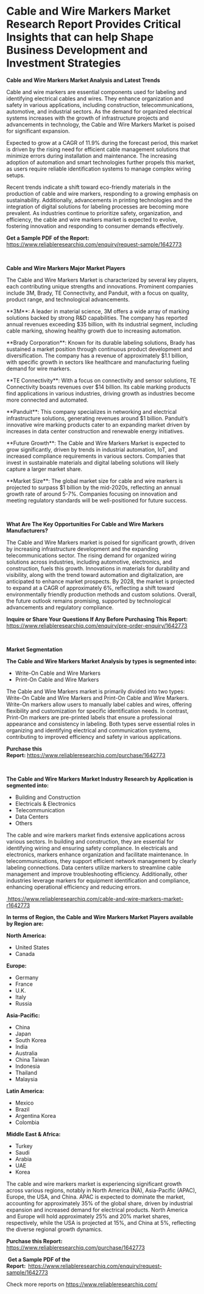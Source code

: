 <p><h1>Cable and Wire Markers Market Research Report Provides Critical Insights that can help Shape Business Development and Investment Strategies</h1></p><p><strong>Cable and Wire Markers Market Analysis and Latest Trends</strong></p>
<p><p>Cable and wire markers are essential components used for labeling and identifying electrical cables and wires. They enhance organization and safety in various applications, including construction, telecommunications, automotive, and industrial sectors. As the demand for organized electrical systems increases with the growth of infrastructure projects and advancements in technology, the Cable and Wire Markers Market is poised for significant expansion.</p><p>Expected to grow at a CAGR of 11.9% during the forecast period, this market is driven by the rising need for efficient cable management solutions that minimize errors during installation and maintenance. The increasing adoption of automation and smart technologies further propels this market, as users require reliable identification systems to manage complex wiring setups.</p><p>Recent trends indicate a shift toward eco-friendly materials in the production of cable and wire markers, responding to a growing emphasis on sustainability. Additionally, advancements in printing technologies and the integration of digital solutions for labeling processes are becoming more prevalent. As industries continue to prioritize safety, organization, and efficiency, the cable and wire markers market is expected to evolve, fostering innovation and responding to consumer demands effectively.</p></p>
<p><strong>Get a Sample PDF of the Report:&nbsp;</strong> <a href="https://www.reliableresearchiq.com/enquiry/request-sample/1642773?utm_campaign=2713&utm_medium=2&utm_source=Github&utm_content=ia&utm_term=04042025&utm_id=cable-and-wire-markers">https://www.reliableresearchiq.com/enquiry/request-sample/1642773</a></p>
<p>&nbsp;</p>
<p><strong>Cable and Wire Markers Major Market Players</strong></p>
<p><p>The Cable and Wire Markers Market is characterized by several key players, each contributing unique strengths and innovations. Prominent companies include 3M, Brady, TE Connectivity, and Panduit, with a focus on quality, product range, and technological advancements.</p><p>**3M**: A leader in material science, 3M offers a wide array of marking solutions backed by strong R&D capabilities. The company has reported annual revenues exceeding $35 billion, with its industrial segment, including cable marking, showing healthy growth due to increasing automation.</p><p>**Brady Corporation**: Known for its durable labeling solutions, Brady has sustained a market position through continuous product development and diversification. The company has a revenue of approximately $1.1 billion, with specific growth in sectors like healthcare and manufacturing fueling demand for wire markers.</p><p>**TE Connectivity**: With a focus on connectivity and sensor solutions, TE Connectivity boasts revenues over $14 billion. Its cable marking products find applications in various industries, driving growth as industries become more connected and automated.</p><p>**Panduit**: This company specializes in networking and electrical infrastructure solutions, generating revenues around $1 billion. Panduit’s innovative wire marking products cater to an expanding market driven by increases in data center construction and renewable energy initiatives.</p><p>**Future Growth**: The Cable and Wire Markers Market is expected to grow significantly, driven by trends in industrial automation, IoT, and increased compliance requirements in various sectors. Companies that invest in sustainable materials and digital labeling solutions will likely capture a larger market share.</p><p>**Market Size**: The global market size for cable and wire markers is projected to surpass $1 billion by the mid-2020s, reflecting an annual growth rate of around 5-7%. Companies focusing on innovation and meeting regulatory standards will be well-positioned for future success.</p></p>
<p>&nbsp;</p>
<p><strong>What Are The Key Opportunities For Cable and Wire Markers Manufacturers?</strong></p>
<p><p>The Cable and Wire Markers market is poised for significant growth, driven by increasing infrastructure development and the expanding telecommunications sector. The rising demand for organized wiring solutions across industries, including automotive, electronics, and construction, fuels this growth. Innovations in materials for durability and visibility, along with the trend toward automation and digitalization, are anticipated to enhance market prospects. By 2028, the market is projected to expand at a CAGR of approximately 6%, reflecting a shift toward environmentally friendly production methods and custom solutions. Overall, the future outlook remains promising, supported by technological advancements and regulatory compliance.</p></p>
<p><strong>Inquire or Share Your Questions If Any Before Purchasing This Report:</strong> <a href="https://www.reliableresearchiq.com/enquiry/pre-order-enquiry/1642773?utm_campaign=2713&utm_medium=2&utm_source=Github&utm_content=ia&utm_term=04042025&utm_id=cable-and-wire-markers">https://www.reliableresearchiq.com/enquiry/pre-order-enquiry/1642773</a></p>
<p>&nbsp;</p>
<p><strong>Market Segmentation</strong></p>
<p><strong>The Cable and Wire Markers Market Analysis by types is segmented into:</strong></p>
<p><ul><li>Write-On Cable and Wire Markers</li><li>Print-On Cable and Wire Markers</li></ul></p>
<p><p>The Cable and Wire Markers market is primarily divided into two types: Write-On Cable and Wire Markers and Print-On Cable and Wire Markers. Write-On markers allow users to manually label cables and wires, offering flexibility and customization for specific identification needs. In contrast, Print-On markers are pre-printed labels that ensure a professional appearance and consistency in labeling. Both types serve essential roles in organizing and identifying electrical and communication systems, contributing to improved efficiency and safety in various applications.</p></p>
<p><strong>Purchase this Report:&nbsp;</strong><a href="https://www.reliableresearchiq.com/purchase/1642773?utm_campaign=2713&utm_medium=2&utm_source=Github&utm_content=ia&utm_term=04042025&utm_id=cable-and-wire-markers">https://www.reliableresearchiq.com/purchase/1642773</a></p>
<p>&nbsp;</p>
<p><strong>The Cable and Wire Markers Market Industry Research by Application is segmented into:</strong></p>
<p><ul><li>Building and Construction</li><li>Electricals & Electronics</li><li>Telecommunication</li><li>Data Centers</li><li>Others</li></ul></p>
<p><p>The cable and wire markers market finds extensive applications across various sectors. In building and construction, they are essential for identifying wiring and ensuring safety compliance. In electricals and electronics, markers enhance organization and facilitate maintenance. In telecommunications, they support efficient network management by clearly labeling connections. Data centers utilize markers to streamline cable management and improve troubleshooting efficiency. Additionally, other industries leverage markers for equipment identification and compliance, enhancing operational efficiency and reducing errors.</p></p>
<p><a href="https://www.reliableresearchiq.com/cable-and-wire-markers-market-r1642773?utm_campaign=2713&utm_medium=2&utm_source=Github&utm_content=ia&utm_term=04042025&utm_id=cable-and-wire-markers">&nbsp;https://www.reliableresearchiq.com/cable-and-wire-markers-market-r1642773</a></p>
<p><strong>In terms of Region, the Cable and Wire Markers Market Players available by Region are:</strong></p>
<p>
    <p> <strong> North America: </strong>
        <ul>
            <li>United States</li>
            <li>Canada</li>
        </ul>
        </p> 
    <p> <strong> Europe: </strong>
        <ul>
            <li>Germany</li>
            <li>France</li>
            <li>U.K.</li>
            <li>Italy</li>
            <li>Russia</li>
        </ul>
        </p> 
    <p> <strong> Asia-Pacific: </strong>
        <ul>
            <li>China</li>
            <li>Japan</li>
            <li>South Korea</li>
            <li>India</li>
            <li>Australia</li>
            <li>China Taiwan</li>
            <li>Indonesia</li>
            <li>Thailand</li>
            <li>Malaysia</li>
        </ul>
        </p> 
    <p> <strong> Latin America: </strong>
        <ul>
            <li>Mexico</li>
            <li>Brazil</li>
            <li>Argentina Korea</li>
            <li>Colombia</li>
        </ul>
        </p> 
    <p> <strong> Middle East & Africa: </strong>
        <ul>
            <li>Turkey</li>
            <li>Saudi</li>
            <li>Arabia</li>
            <li>UAE</li>
            <li>Korea</li>
        </ul>
    </p>
    </p>
<p><p>The cable and wire markers market is experiencing significant growth across various regions, notably in North America (NA), Asia-Pacific (APAC), Europe, the USA, and China. APAC is expected to dominate the market, accounting for approximately 35% of the global share, driven by industrial expansion and increased demand for electrical products. North America and Europe will hold approximately 25% and 20% market shares, respectively, while the USA is projected at 15%, and China at 5%, reflecting the diverse regional growth dynamics.</p></p>
<p><strong>Purchase this Report: </strong><a href="https://www.reliableresearchiq.com/purchase/1642773?utm_campaign=2713&utm_medium=2&utm_source=Github&utm_content=ia&utm_term=04042025&utm_id=cable-and-wire-markers">https://www.reliableresearchiq.com/purchase/1642773</a></p>
<p>&nbsp;<strong>Get a Sample PDF of the Report:&nbsp;&nbsp;</strong><a href="https://www.reliableresearchiq.com/enquiry/request-sample/1642773?utm_campaign=2713&utm_medium=2&utm_source=Github&utm_content=ia&utm_term=04042025&utm_id=cable-and-wire-markers">https://www.reliableresearchiq.com/enquiry/request-sample/1642773</a></p>
<p><strong></strong></p>
<p>Check more reports on <a href="https://www.reliableresearchiq.com/?utm_campaign=2713&utm_medium=2&utm_source=Github&utm_content=ia&utm_term=04042025&utm_id=cable-and-wire-markers">https://www.reliableresearchiq.com/</a></p>